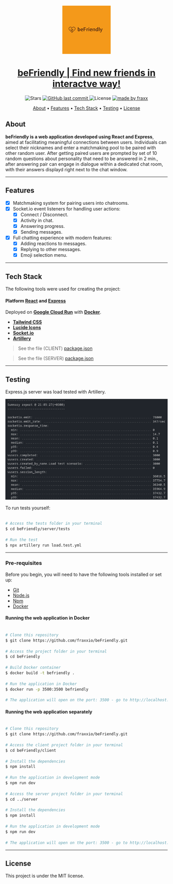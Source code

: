 <p align="center">
<img alt="project" title="#About" width="150px" src="/client/public/LogoBanner.png" />
</p>
<h1 align="center">
  <a href="#"> beFriendly | Find new friends in interactve way!</a>
</h1>

<p align="center">

  <img alt="Stars" src="https://img.shields.io/github/stars/fraxxio/beFriendly?style=social">
  
  <a href="https://github.com/fraxxio/beFriendly.git">
    <img alt="GitHub last commit" src="https://img.shields.io/github/last-commit/fraxxio/beFriendly">
  </a>
    
  <img alt="License" src="https://img.shields.io/badge/license-MIT-brightgreen">

  <a href="https://github.com/fraxxio/">
    <img alt="made by fraxx" src="https://img.shields.io/badge/Made_By-fraxx-blue">
  </a>
</p>

<p align="center">
 <a href="#about">About</a> •
 <a href="#features">Features</a> •
 <a href="#tech-stack">Tech Stack</a> •  
 <a href="#testing">Testing</a> •  
 <a href="#license">License</a>
</p>

## About

**beFriendly is a web application developed using React and Express**, aimed at facilitating meaningful connections between users. Individuals can select their nicknames and enter a matchmaking pool to be paired with other random user. After getting paired users are prompted by set of 10 random questions about personality that need to be answered in 2 min., after answering pair can engage in dialogue within a dedicated chat room, with their answers displayd right next to the chat window.

---

## Features

- [x] Matchmaking system for pairing users into chatrooms.
- [x] Socket.io event listeners for handling user actions:
  - [x] Connect / Disconnect.
  - [x] Activity in chat.
  - [x] Answering progress.
  - [x] Sending messages.
- [x] Full chatting experience with modern features:
  - [x] Adding reactions to messages.
  - [x] Replying to other messages.
  - [x] Emoji selection menu.

---

## Tech Stack

The following tools were used for creating the project:

#### **Platform** [React](https://react.dev/) and [Express](https://expressjs.com/)

Deployed on **[Google Cloud Run](https://cloud.google.com/run)** with **[Docker](https://www.docker.com/)**.

- **[Tailwind CSS](https://tailwindcss.com/)**
- **[Lucide Icons](https://lucide.dev/icons/)**
- **[Socket.io](https://socket.io/)**
- **[Artillery](https://www.artillery.io/)**

> See the file (CLIENT) [package.json](https://github.com/fraxxio/beFriendly/blob/master/client/package.json)

> See the file (SERVER) [package.json](https://github.com/fraxxio/beFriendly/blob/master/server/package.json)

---

## Testing

Express.js server was load tested with Artillery.

<p align="center">
<img alt="Testing" title="#Testing" width="700px" src="/client/public/Tests.png" />
</p>

To run tests yourself:

```bash

# Access the tests folder in your terminal
$ cd beFriendly/server/tests

# Run the test
$ npx artillery run load.test.yml

```

---

### Pre-requisites

Before you begin, you will need to have the following tools installed or set up:

- [Git](https://git-scm.com)
- [Node.js](https://nodejs.org/en/)
- [Npm](https://www.npmjs.com/)
- [Docker](https://www.docker.com/)

#### Running the web application in Docker

```bash

# Clone this repository
$ git clone https://github.com/fraxxio/beFriendly.git

# Access the project folder in your terminal
$ cd beFriendly

# Build Docker container
$ docker build -t befriendly .

# Run the application in Docker
$ docker run -p 3500:3500 befriendly

# The application will open on the port: 3500 - go to http://localhost:3500

```

#### Running the web application separately

```bash

# Clone this repository
$ git clone https://github.com/fraxxio/beFriendly.git

# Access the client project folder in your terminal
$ cd beFriendly/client

# Install the dependencies
$ npm install

# Run the application in development mode
$ npm run dev

# Access the server project folder in your terminal
$ cd ../server

# Install the dependencies
$ npm install

# Run the application in development mode
$ npm run dev

# The application will open on the port: 3500 - go to http://localhost:3500

```

---

## License

This project is under the MIT license.
